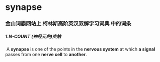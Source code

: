 # synapse

### 金山词霸网站上 柯林斯高阶英汉双解学习词典 中的词条

##### 1.N-COUNT (神经元的)突触

​	A **synapse** is one of the points in the **nervous system** at which **a signal** passes from one **nerve cell** to **another**.